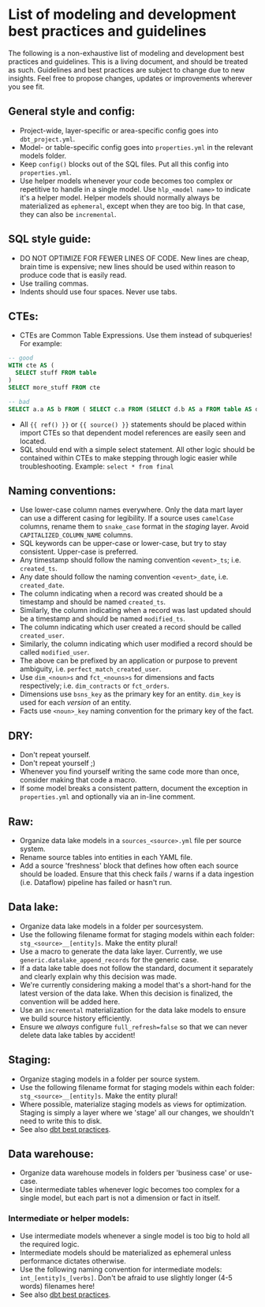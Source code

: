 # List of modeling and development best practices and guidelines

The following is a non-exhaustive list of modeling and development best practices and guidelines. 
This is a living document, and should be treated as such. 
Guidelines and best practices are subject to change due to new insights.
Feel free to propose changes, updates or improvements wherever you see fit.

## General style and config:
- Project-wide, layer-specific or area-specific config goes into `dbt_project.yml`.
- Model- or table-specific config goes into `properties.yml` in the relevant models folder.
- Keep `config()` blocks out of the SQL files. Put all this config into `properties.yml`.
- Use helper models whenever your code becomes too complex or repetitive to handle in a single model. Use `hlp_<model name>` to indicate it's a helper model. Helper models should normally always be materialized as `ephemeral`, except when they are too big. In that case, they can also be `incremental`.

## SQL style guide:
- DO NOT OPTIMIZE FOR FEWER LINES OF CODE.
New lines are cheap, brain time is expensive; new lines should be used within reason to produce code that is easily read.
- Use trailing commas.
- Indents should use four spaces. Never use tabs.

## CTEs:
- CTEs are Common Table Expressions. Use them instead of subqueries! For example:
```sql
-- good
WITH cte AS (
  SELECT stuff FROM table
)
SELECT more_stuff FROM cte

-- bad
SELECT a.a AS b FROM ( SELECT c.a FROM (SELECT d.b AS a FROM table AS d) AS c) AS a 
```
- All `{{ ref() }}` or `{{ source() }}` statements should be placed within import CTEs so that dependent model references are easily seen and located.
- SQL should end with a simple select statement. All other logic should be contained within CTEs to make stepping through logic easier while troubleshooting. Example: `select * from final`


## Naming conventions:
- Use lower-case column names everywhere. Only the data mart layer can use a different casing for legibility. If a source uses `camelCase` columns, rename them to `snake_case` format in the _staging_ layer. Avoid `CAPITALIZED_COLUMN_NAME` columns.
- SQL keywords can be upper-case or lower-case, but try to stay consistent. Upper-case is preferred.
- Any timestamp should follow the naming convention `<event>_ts`; i.e. `created_ts`.
- Any date should follow the naming convention `<event>_date`, i.e. `created_date`.
- The column indicating when a record was created should be a timestamp and should be named `created_ts`.
- Similarly, the column indicating when a record was last updated should be a timestamp and should be named `modified_ts`.
- The column indicating which user created a record should be called `created_user`.
- Similarly, the column indicating which user modified a record should be called `modified_user`.
- The above can be prefixed by an application or purpose to prevent ambiguity, i.e. `perfect_match_created_user`.
- Use `dim_<noun>s` and `fct_<nouns>s` for dimensions and facts respectively; i.e. `dim_contracts` or `fct_orders`.
- Dimensions use `bsns_key` as the primary key for an entity. `dim_key` is used for each _version_ of an entity.
- Facts use `<noun>_key` naming convention for the primary key of the fact.

## DRY:
- Don't repeat yourself.
- Don't repeat yourself ;)
- Whenever you find yourself writing the same code more than once, consider making that code a macro.
- If some model breaks a consistent pattern, document the exception in `properties.yml` and optionally via an in-line comment.

## Raw:
- Organize data lake models in a `sources_<source>.yml` file per source system.
- Rename source tables into entities in each YAML file. 
- Add a source 'freshness' block that defines how often each source should be loaded. Ensure that this check fails / warns if a data ingestion (i.e. Dataflow) pipeline has failed or hasn't run.

## Data lake: 
- Organize data lake models in a folder per sourcesystem.
- Use the following filename format for staging models within each folder: `stg_<source>__[entity]s`. Make the entity plural!
- Use a macro to generate the data lake layer. Currently, we use `generic.datalake_append_records` for the generic case.
- If a data lake table does not follow the standard, document it separately and clearly explain why this decision was made.
- We're currently considering making a model that's a short-hand for the latest version of the data lake. When this decision is finalized, the convention will be added here.
- Use an `incremental` materialization for the data lake models to ensure we build source history efficiently.
- Ensure we _always_ configure `full_refresh=false` so that we can never delete data lake tables by accident!

## Staging:
- Organize staging models in a folder per source system. 
- Use the following filename format for staging models within each folder: `stg_<source>__[entity]s`. Make the entity plural!
- Where possible, materialize staging models as views for optimization. Staging is simply a layer where we 'stage' all our changes, we shouldn't need to write this to disk.
- See also [dbt best practices](https://docs.getdbt.com/guides/best-practices/how-we-structure/2-staging).

## Data warehouse:
- Organize data warehouse models in folders per 'business case' or use-case.
- Use intermediate tables whenever logic becomes too complex for a single model, but each part is not a dimension or fact in itself. 

### Intermediate or helper models:
- Use intermediate models whenever a single model is too big to hold all the required logic.
- Intermediate models should be materialized as ephemeral unless performance dictates otherwise.
- Use the following naming convention for intermediate models: `int_[entity]s_[verbs]`. Don't be afraid to use slightly longer (4-5 words) filenames here!
- See also [dbt best practices](https://docs.getdbt.com/guides/best-practices/how-we-structure/3-intermediate).
